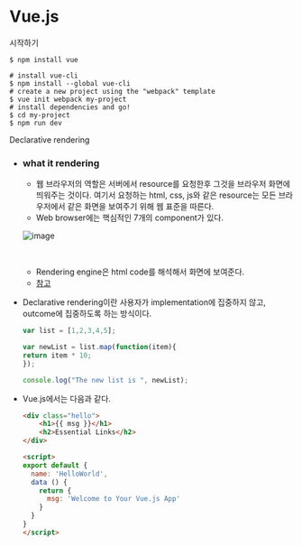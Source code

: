 # Vue.js

시작하기

```Shell
$ npm install vue
```

```Shell
# install vue-cli
$ npm install --global vue-cli
# create a new project using the "webpack" template
$ vue init webpack my-project
# install dependencies and go!
$ cd my-project
$ npm run dev
```

Declarative rendering

- ### what it rendering

  - 웹 브라우저의 역할은 서버에서 resource를 요청한후 그것을 브라우저 화면에 띄워주는 것이다. 여기서 요청하는 html, css, js와 같은 resource는 모든 브라우저에서 같은 화면을 보여주기 위해 웹 표준을 따른다.
  - Web browser에는 핵심적인 7개의 component가 있다.

  ![image](https://www.pathinteractive.com/wp-content/uploads/2014/07/How-Web-Browswers-Work-2.png)

  ​	

  - Rendering engine은 html code를 해석해서 화면에 보여준다.
  - [참고](https://www.pathinteractive.com/blog/design-development/rendering-a-webpage-with-google-webmaster-tools/)

- Declarative rendering이란 사용자가 implementation에 집중하지 않고, outcome에 집중하도록 하는 방식이다.

  ```javascript
  var list = [1,2,3,4,5];

  var newList = list.map(function(item){
  return item * 10;
  });

  console.log("The new list is ", newList);
  ```

- Vue.js에서는 다음과 같다.

  ```Html
  <div class="hello">
      <h1>{{ msg }}</h1>
      <h2>Essential Links</h2>
  </div>

  <script>
  export default {
    name: 'HelloWorld',
    data () {
      return {
        msg: 'Welcome to Your Vue.js App'
      }
    }
  }
  </script>
  ```

  ​